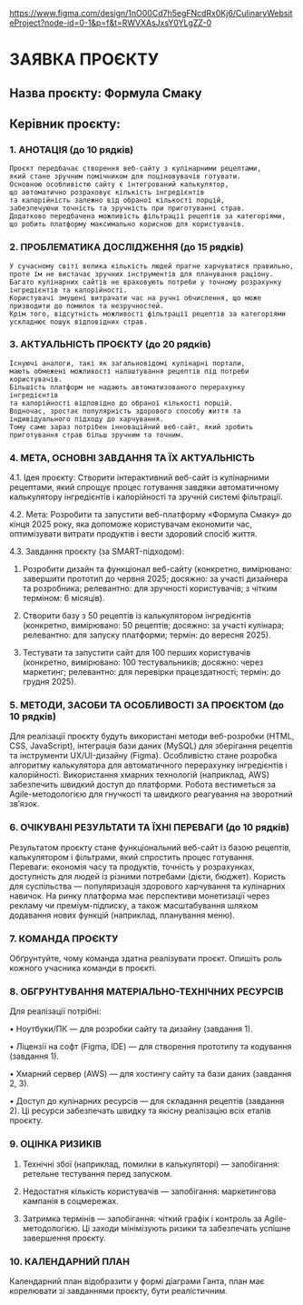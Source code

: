 https://www.figma.com/design/1nO00Cd7h5egFNcdRx0Kj6/CulinaryWebsiteProject?node-id=0-1&p=f&t=RWVXAsJxsY0YLgZZ-0 

# ЗАЯВКА ПРОЄКТУ 

 
## Назва проєкту: Формула Смаку  

 
## Керівник проєкту: 


### 1. АНОТАЦІЯ (до 10 рядків) 

```
Проєкт передбачає створення веб-сайту з кулінарними рецептами,
який стане зручним помічником для поціновувачів готувати.   
Основною особливістю сайту є інтегрований калькулятор,
що автоматично розраховує кількість інгредієнтів
та калорійність залежно від обраної кількості порцій,  
забезпечуючи точність та зручність при приготуванні страв.
Додатково передбачена можливість фільтрації рецептів за категоріями,  
що робить платформу максимально корисною для користувачів.
``` 

 

### 2. ПРОБЛЕМАТИКА ДОСЛІДЖЕННЯ (до 15 рядків)  

```
У сучасному світі велика кількість людей прагне харчуватися правильно,
проте їм не вистачає зручних інструментів для планування раціону.
Багато кулінарних сайтів не враховують потреби у точному розрахунку інгредієнтів та калорійності.
Користувачі змушені витрачати час на ручні обчислення, що може призводити до помилок та незручностей.
Крім того, відсутність можливості фільтрації рецептів за категоріями ускладнює пошук відповідних страв.

```
 

### 3. АКТУАЛЬНІСТЬ ПРОЄКТУ (до 20 рядків) 

```
Існуючі аналоги, такі як загальновідомі кулінарні портали,
мають обмежені можливості налаштування рецептів під потреби користувачів.
Більшість платформ не надають автоматизованого перерахунку інгредієнтів
та калорійності відповідно до обраної кількості порцій.
Водночас, зростає популярність здорового способу життя та індивідуального підходу до харчування.
Тому саме зараз потрібен інноваційний веб-сайт, який зробить приготування страв більш зручним та точним.

```
 

 

### 4. МЕТА, ОСНОВНІ ЗАВДАННЯ ТА ЇХ АКТУАЛЬНІСТЬ 

4.1. Ідея проєкту:
Створити інтерактивний веб-сайт із кулінарними рецептами, який спрощує процес готування завдяки автоматичному калькулятору інгредієнтів і калорійності та зручній системі фільтрації.


4.2. Мета:
Розробити та запустити веб-платформу «Формула Смаку» до кінця 2025 року, яка допоможе користувачам економити час, оптимізувати витрати продуктів і вести здоровий спосіб життя.


4.3. Завдання проєкту (за SMART-підходом):

1.	Розробити дизайн та функціонал веб-сайту (конкретно, вимірювано: завершити прототип до червня 2025; досяжно: за участі дизайнера та розробника; релевантно: для зручності користувачів; з чітким терміном: 6 місяців).

2.	Створити базу з 50 рецептів із калькулятором інгредієнтів (конкретно, вимірювано: 50 рецептів; досяжно: за участі кулінара; релевантно: для запуску платформи; термін: до вересня 2025).

3. Тестувати та запустити сайт для 100 перших користувачів (конкретно, вимірювано: 100 тестувальників; досяжно: через маркетинг; релевантно: для перевірки працездатності; термін: до грудня 2025).

 

 

### 5. МЕТОДИ, ЗАСОБИ ТА ОСОБЛИВОСТІ ЗА ПРОЄКТОМ (до 10 рядків) 

Для реалізації проєкту будуть використані методи веб-розробки (HTML, CSS, JavaScript), інтеграція бази даних (MySQL) для зберігання рецептів та інструменти UX/UI-дизайну (Figma). Особливістю стане розробка алгоритму калькулятора для автоматичного перерахунку інгредієнтів і калорійності. Використання хмарних технологій (наприклад, AWS) забезпечить швидкий доступ до платформи. Робота вестиметься за Agile-методологією для гнучкості та швидкого реагування на зворотний зв’язок.
 

### 6. ОЧІКУВАНІ РЕЗУЛЬТАТИ ТА ЇХНІ ПЕРЕВАГИ (до 10 рядків) 

Результатом проєкту стане функціональний веб-сайт із базою рецептів, калькулятором і фільтрами, який спростить процес готування. Переваги: економія часу та продуктів, точність у розрахунках, доступність для людей із різними потребами (дієти, бюджет). Користь для суспільства — популяризація здорового харчування та кулінарних навичок. На ринку платформа має перспективи монетизації через рекламу чи преміум-підписку, а також масштабування шляхом додавання нових функцій (наприклад, планування меню).
 

 

### 7. КОМАНДА ПРОЄКТУ  

Обґрунтуйте, чому команда здатна реалізувати проєкт. Опишіть роль кожного учасника команди в проєкті. 

 

 

### 8. ОБГРУНТУВАННЯ МАТЕРІАЛЬНО-ТЕХНІЧНИХ РЕСУРСІВ 

Для реалізації потрібні:

•	Ноутбуки/ПК — для розробки сайту та дизайну (завдання 1).

•	Ліцензії на софт (Figma, IDE) — для створення прототипу та кодування (завдання 1).

•	Хмарний сервер (AWS) — для хостингу сайту та бази даних (завдання 2, 3).

•	Доступ до кулінарних ресурсів — для складання рецептів (завдання 2).
Ці ресурси забезпечать швидку та якісну реалізацію всіх етапів проєкту.


### 9. ОЦІНКА РИЗИКІВ 

1.	Технічні збої (наприклад, помилки в калькуляторі) — запобігання: ретельне тестування перед запуском.

2.	Недостатня кількість користувачів — запобігання: маркетингова кампанія в соцмережах.

3.	Затримка термінів — запобігання: чіткий графік і контроль за Agile-методологією.
Ці заходи мінімізують ризики та забезпечать успішне завершення проєкту.



 

### 10. КАЛЕНДАРНИЙ ПЛАН 

Календарний план відобразити у формі діаграми Ганта, план має корелювати зі завданнями проєкту, бути реалістичним. 
